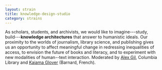```yaml
---
layout: strain
title: knowledge-design-studio
category: strains
---
```


<!-- A 75-100 word paragraph describing the motivation behind these projects -->

As scholars, students, and archivists, we would like to imagine---study, build---**knowledge
architectures** that answer to humanistic ideals. Our proximity to the worlds of journalism,
library science, and publishing gives us an opportunity to affect meaningful change in
redressing inequalities of access, to envision the future of books and literacy, and to
experiment with new modalities of human--text interaction. Moderated by [Alex Gil][ag],
Columbia Library and [Kaiama Glover][kg] (Barnard, French).

[ag]: http://www.elotroalex.com/profile/
[kg]: https://french.barnard.edu/profiles/kaiama-l-glover

